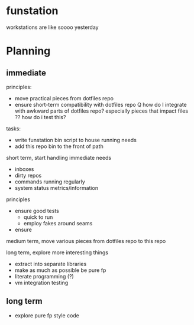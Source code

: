 # funstation
workstations are like soooo yesterday


# Planning

## immediate
principles:
- move practical pieces from dotfiles repo
- ensure short-term compatibility with dotfiles repo
Q how do I integrate with awkward parts of dotfiles repo?
especially pieces that impact files ??
how do i test this?


tasks:
- write funstation bin script to house running needs
- add this repo bin to the front of path

short term, start handling immediate needs
- inboxes
- dirty repos
- commands running regularly
- system status metrics/information

principles
- ensure good tests
  - quick to run
  - employ fakes around seams
- ensure

medium term, move various pieces from dotfiles repo to this repo

long term, explore more interesting things
- extract into separate libraries
- make as much as possible be pure fp
- literate programming (?)
- vm integration testing

## long term

- explore pure fp style code

